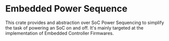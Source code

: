 # Embedded Power Sequence

This crate provides and abstraction over SoC Power Sequencing to
simplify the task of powering an SoC on and off. It's mainly targeted
at the implementation of Embedded Controller Firmwares.
